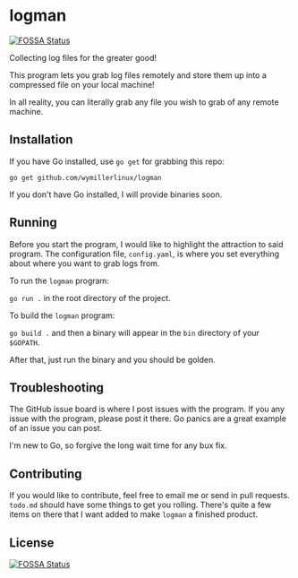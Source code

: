 # logman
[![FOSSA Status](https://app.fossa.io/api/projects/git%2Bgithub.com%2Fwymillerlinux%2Flogman.svg?type=shield)](https://app.fossa.io/projects/git%2Bgithub.com%2Fwymillerlinux%2Flogman?ref=badge_shield)

Collecting log files for the greater good!

This program lets you grab log files remotely and store them up into a compressed file on your local machine!

In all reality, you can literally grab any file you wish to grab of any remote machine.

## Installation

If you have Go installed, use `go get` for grabbing this repo:

`go get github.com/wymillerlinux/logman`

If you don't have Go installed, I will provide binaries soon.

## Running

Before you start the program, I would like to highlight the attraction to said program.
The configuration file, `config.yaml`, is where you set everything about where you want
to grab logs from. 

To run the `logman` program:

`go run .` in the root directory of the project.

To build the `logman` program:

`go build .` and then a binary will appear in the `bin` directory of your `$GOPATH`.

After that, just run the binary and you should be golden.

## Troubleshooting
The GitHub issue board is where I post issues with the program. If you any issue with the program, please post it there. Go panics are a great example of an issue you can post.

I'm new to Go, so forgive the long wait time for any bux fix.

## Contributing
If you would like to contribute, feel free to email me or send in pull requests. `todo.md` should have some things to get you rolling. There's quite a few items on there that I want added to make `logman` a finished product.


## License
[![FOSSA Status](https://app.fossa.io/api/projects/git%2Bgithub.com%2Fwymillerlinux%2Flogman.svg?type=large)](https://app.fossa.io/projects/git%2Bgithub.com%2Fwymillerlinux%2Flogman?ref=badge_large)